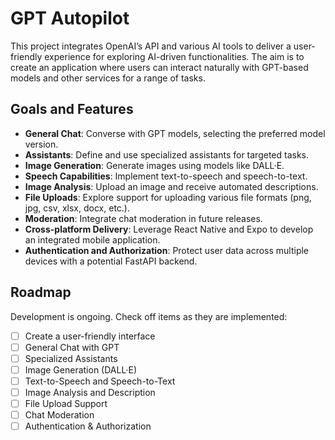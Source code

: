 # GPT Autopilot

This project integrates OpenAI’s API and various AI tools to deliver a user-friendly experience for exploring AI-driven functionalities. The aim is to create an application where users can interact naturally with GPT-based models and other services for a range of tasks.

## Goals and Features

- **General Chat**: Converse with GPT models, selecting the preferred model version.
- **Assistants**: Define and use specialized assistants for targeted tasks.
- **Image Generation**: Generate images using models like DALL·E.
- **Speech Capabilities**: Implement text-to-speech and speech-to-text.
- **Image Analysis**: Upload an image and receive automated descriptions.
- **File Uploads**: Explore support for uploading various file formats (png, jpg, csv, xlsx, docx, etc.).
- **Moderation**: Integrate chat moderation in future releases.
- **Cross-platform Delivery**: Leverage React Native and Expo to develop an integrated mobile application.
- **Authentication and Authorization**: Protect user data across multiple devices with a potential FastAPI backend.

## Roadmap

Development is ongoing. Check off items as they are implemented:

- [ ] Create a user-friendly interface
- [ ] General Chat with GPT
- [ ] Specialized Assistants
- [ ] Image Generation (DALL·E)
- [ ] Text-to-Speech and Speech-to-Text
- [ ] Image Analysis and Description
- [ ] File Upload Support
- [ ] Chat Moderation
- [ ] Authentication & Authorization
